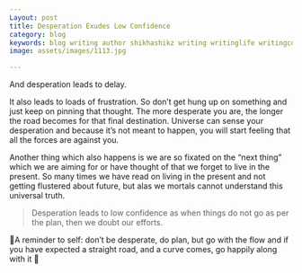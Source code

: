 ```yaml
---
Layout: post
title: Desperation Exudes Low Confidence
category: blog
keywords: blog writing author shikhashikz writing writinglife writingcommunity dailyblogpost dailyblogpostchallenge 
image: assets/images/1113.jpg

---
```

And desperation leads to delay.

It also leads to loads of frustration. So don’t get hung up on something and just keep on pinning that thought. The more desperate you are, the longer the road becomes for that final destination. Universe can sense your desperation and because it’s not meant to happen, you will start feeling that all the forces are against you. 

Another thing which also happens is we are so fixated on the “next thing” which we are aiming for or have thought of that we forget to live in the present. So many times we have read on living in the present and not getting flustered about future, but alas we mortals cannot understand this universal truth.

>Desperation leads to low confidence as when things do not go as per the plan, then we doubt our efforts.
>

💯A reminder to self: don’t be desperate, do plan, but go with the flow and if you have expected a straight road, and a curve comes, go happily along with it 💯
